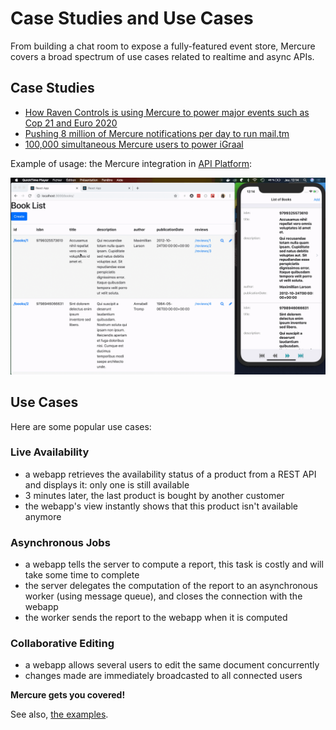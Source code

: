 # Case Studies and Use Cases

From building a chat room to expose a fully-featured event store, Mercure covers a broad spectrum of use cases related to realtime and async APIs.

## Case Studies

- [How Raven Controls is using Mercure to power major events such as Cop 21 and Euro 2020](https://api-platform.com/con/2022/conferences/real-time-and-beyond-with-mercure/)
- [Pushing 8 million of Mercure notifications per day to run mail.tm](https://les-tilleuls.coop/en/blog/mail-tm-mercure-rocks-and-api-platform)
- [100,000 simultaneous Mercure users to power iGraal](https://speakerdeck.com/dunglas/mercure-real-time-for-php-made-easy?slide=52)

Example of usage: the Mercure integration in [API Platform](https://api-platform.com/docs/client-generator):

![API Platform screencast](https://raw.githubusercontent.com/api-platform/docs/3.1/create-client/images/create-client-demo.gif)

## Use Cases

Here are some popular use cases:

### Live Availability

- a webapp retrieves the availability status of a product from a REST API and displays it: only one is still available
- 3 minutes later, the last product is bought by another customer
- the webapp's view instantly shows that this product isn't available anymore

### Asynchronous Jobs

- a webapp tells the server to compute a report, this task is costly and will take some time to complete
- the server delegates the computation of the report to an asynchronous worker (using message queue), and closes the connection with the webapp
- the worker sends the report to the webapp when it is computed

### Collaborative Editing

- a webapp allows several users to edit the same document concurrently
- changes made are immediately broadcasted to all connected users

**Mercure gets you covered!**

See also, [the examples](../ecosystem/awesome.md#examples).
